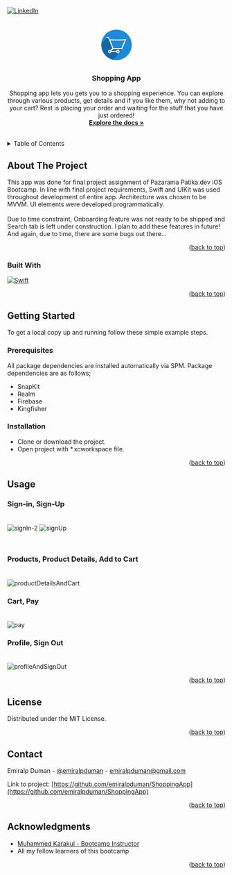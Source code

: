 <!-- Improved compatibility of back to top link: See: https://github.com/othneildrew/Best-README-Template/pull/73 -->
<a name="readme-top"></a>
<!--
*** Thanks for checking out the Best-README-Template. If you have a suggestion
*** that would make this better, please fork the repo and create a pull request
*** or simply open an issue with the tag "enhancement".
*** Don't forget to give the project a star!
*** Thanks again! Now go create something AMAZING! :D
-->



<!-- PROJECT SHIELDS -->
<!--
*** I'm using markdown "reference style" links for readability.
*** Reference links are enclosed in brackets [ ] instead of parentheses ( ).
*** See the bottom of this document for the declaration of the reference variables
*** for contributors-url, forks-url, etc. This is an optional, concise syntax you may use.
*** https://www.markdownguide.org/basic-syntax/#reference-style-links
-->
[![LinkedIn][linkedin-shield]][linkedin-url]



<!-- PROJECT LOGO -->
<br />
<div align="center">
  <a href="https://github.com/emiralpduman/ShoppingApp">
    <img src="images/logo.png" alt="Logo" width="80" height="80">
  </a>
  
<h3 align="center">Shopping App</h3>

  <p align="center">
    Shopping app lets you gets you to a shopping experience. You can explore through various products, get details and if you like them, why not adding to your cart? Rest is placing your order and waiting for the stuff that you have just ordered!
    <br />
    <a href="https://github.com/emiralpduman/ShoppingApp/tree/main/Shopping%20App"><strong>Explore the docs »</strong></a>
    <br />
    <br />

  </p>
</div>



<!-- TABLE OF CONTENTS -->
<details>
  <summary>Table of Contents</summary>
  <ol>
    <li>
      <a href="#about-the-project">About The Project</a>
      <ul>
        <li><a href="#built-with">Built With</a></li>
      </ul>
    </li>
    <li>
      <a href="#getting-started">Getting Started</a>
      <ul>
        <li><a href="#prerequisites">Prerequisites</a></li>
        <li><a href="#installation">Installation</a></li>
      </ul>
    </li>
    <li><a href="#usage">Usage</a></li>
    <li><a href="#license">License</a></li>
    <li><a href="#contact">Contact</a></li>
    <li><a href="#acknowledgments">Acknowledgments</a></li>
  </ol>
</details>



<!-- ABOUT THE PROJECT -->
## About The Project

This app was done for final project assignment of Pazarama Patika.dev iOS Bootcamp. In line with final project requirements, Swift and UIKit was used throughout development of entire app. Architecture was chosen to be MVVM. UI elements were developed programmatically.</br></br>Due to time constraint, Onboarding feature was not ready to be shipped and Search tab is left under construction. I plan to add these features in future! And again, due to time, there are some bugs out there...

<p align="right">(<a href="#readme-top">back to top</a>)</p>



### Built With

[![Swift][Swift]][Swift-url]

<p align="right">(<a href="#readme-top">back to top</a>)</p>



<!-- GETTING STARTED -->
## Getting Started

To get a local copy up and running follow these simple example steps.

### Prerequisites

All package dependencies are installed automatically via SPM. Package dependencies are as follows;

* SnapKit
* Realm
* Firebase
* Kingfisher

### Installation

* Clone or download the project.
* Open project with \*.xcworkspace file.

<p align="right">(<a href="#readme-top">back to top</a>)</p>



<!-- USAGE EXAMPLES -->
## Usage

### Sign-in, Sign-Up </br></br>
![signIn-2](https://user-images.githubusercontent.com/83015729/200600070-cb1e4603-699d-4554-ac7c-a03017272021.gif)
![signUp](https://user-images.githubusercontent.com/83015729/200608654-09f89dff-ce67-4a6a-9681-7de748850434.gif)

</br>

### Products, Product Details, Add to Cart </br></br>
![productDetailsAndCart](https://user-images.githubusercontent.com/83015729/200606033-9606598f-ed0f-4aaa-a657-a728c5e6c2d3.gif)
</br>

### Cart, Pay </br></br>
![pay](https://user-images.githubusercontent.com/83015729/200605897-a3f5fb07-9029-47a4-bdcf-309096a83550.gif)
</br>

### Profile, Sign Out </br></br>
![profileAndSignOut](https://user-images.githubusercontent.com/83015729/200606198-2393504f-df59-43df-a9ee-d5cd3532bfa3.gif)
</br>

<p align="right">(<a href="#readme-top">back to top</a>)</p>



<!-- LICENSE -->
## License

Distributed under the MIT License.

<p align="right">(<a href="#readme-top">back to top</a>)</p>



<!-- CONTACT -->
## Contact

Emiralp Duman - [@emiralpduman](https://twitter.com/emiralpduman) - emiralpduman@gmail.com

Link to project: [https://github.com/emiralpduman/ShoppingApp](https://github.com/emiralpduman/ShoppingApp)

<p align="right">(<a href="#readme-top">back to top</a>)</p>



<!-- ACKNOWLEDGMENTS -->
## Acknowledgments

* [Muhammed Karakul - Bootcamp Instructor](https://github.com/muhammedkarakul)
* All my fellow learners of this bootcamp

<p align="right">(<a href="#readme-top">back to top</a>)</p>



<!-- MARKDOWN LINKS & IMAGES -->
<!-- https://www.markdownguide.org/basic-syntax/#reference-style-links -->
[contributors-shield]: https://img.shields.io/github/contributors/emiralpduman/Patika.Dev-Swift-Bootcamp---HW1.svg?style=for-the-badge
[contributors-url]: https://github.com/emiralpduman/Patika.Dev-Swift-Bootcamp---HW1/graphs/contributors
[forks-shield]: https://img.shields.io/github/forks/emiralpduman/Patika.Dev-Swift-Bootcamp---HW1.svg?style=for-the-badge
[forks-url]: https://github.com/emiralpduman/Patika.Dev-Swift-Bootcamp---HW1/network/members
[stars-shield]: https://img.shields.io/github/stars/emiralpduman/Patika.Dev-Swift-Bootcamp---HW1.svg?style=for-the-badge
[stars-url]: https://github.com/emiralpduman/Patika.Dev-Swift-Bootcamp---HW1/stargazers
[issues-shield]: https://img.shields.io/github/issues/emiralpduman/Patika.Dev-Swift-Bootcamp---HW1.svg?style=for-the-badge
[issues-url]: https://github.com/emiralpduman/Patika.Dev-Swift-Bootcamp---HW1/issues
[license-shield]: https://img.shields.io/github/license/emiralpduman/Patika.Dev-Swift-Bootcamp---HW1.svg?style=for-the-badge
[license-url]: https://github.com/emiralpduman/Patika.Dev-Swift-Bootcamp---HW1/blob/master/LICENSE.txt
[linkedin-shield]: https://img.shields.io/badge/-LinkedIn-black.svg?style=for-the-badge&logo=linkedin&colorB=555
[linkedin-url]: https://linkedin.com/in/emiralp-duman
[product-screenshot]: images/screenshot.png
[Next.js]: https://img.shields.io/badge/next.js-000000?style=for-the-badge&logo=nextdotjs&logoColor=white
[Next-url]: https://nextjs.org/
[React.js]: https://img.shields.io/badge/React-20232A?style=for-the-badge&logo=react&logoColor=61DAFB
[React-url]: https://reactjs.org/
[Vue.js]: https://img.shields.io/badge/Vue.js-35495E?style=for-the-badge&logo=vuedotjs&logoColor=4FC08D
[Vue-url]: https://vuejs.org/
[Angular.io]: https://img.shields.io/badge/Angular-DD0031?style=for-the-badge&logo=angular&logoColor=white
[Angular-url]: https://angular.io/
[Svelte.dev]: https://img.shields.io/badge/Svelte-4A4A55?style=for-the-badge&logo=svelte&logoColor=FF3E00
[Svelte-url]: https://svelte.dev/
[Laravel.com]: https://img.shields.io/badge/Laravel-FF2D20?style=for-the-badge&logo=laravel&logoColor=white
[Laravel-url]: https://laravel.com
[Bootstrap.com]: https://img.shields.io/badge/Bootstrap-563D7C?style=for-the-badge&logo=bootstrap&logoColor=white
[Bootstrap-url]: https://getbootstrap.com
[JQuery.com]: https://img.shields.io/badge/jQuery-0769AD?style=for-the-badge&logo=jquery&logoColor=white
[JQuery-url]: https://jquery.com 
[Swift]: https://img.shields.io/badge/swift-F54A2A?style=for-the-badge&logo=swift&logoColor=white
[Swift-url]: https://www.apple.com/swift/
